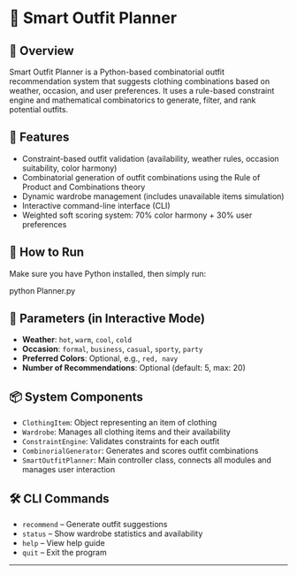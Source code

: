 # 👕 Smart Outfit Planner

## 📌 Overview
Smart Outfit Planner is a Python-based combinatorial outfit recommendation system that suggests clothing combinations based on weather, occasion, and user preferences. It uses a rule-based constraint engine and mathematical combinatorics to generate, filter, and rank potential outfits.

## 🎯 Features
- Constraint-based outfit validation (availability, weather rules, occasion suitability, color harmony)
- Combinatorial generation of outfit combinations using the Rule of Product and Combinations theory
- Dynamic wardrobe management (includes unavailable items simulation)
- Interactive command-line interface (CLI)
- Weighted soft scoring system: 70% color harmony + 30% user preferences

## 🚀 How to Run
Make sure you have Python installed, then simply run:

python Planner.py


## 🧩 Parameters (in Interactive Mode)
- **Weather**: `hot`, `warm`, `cool`, `cold`
- **Occasion**: `formal`, `business`, `casual`, `sporty`, `party`
- **Preferred Colors**: Optional, e.g., `red, navy`
- **Number of Recommendations**: Optional (default: 5, max: 20)

## 📦 System Components
- `ClothingItem`: Object representing an item of clothing
- `Wardrobe`: Manages all clothing items and their availability
- `ConstraintEngine`: Validates constraints for each outfit
- `CombinorialGenerator`: Generates and scores outfit combinations
- `SmartOutfitPlanner`: Main controller class, connects all modules and manages user interaction

## 🛠 CLI Commands
- `recommend` – Generate outfit suggestions
- `status` – Show wardrobe statistics and availability
- `help` – View help guide
- `quit` – Exit the program

---

